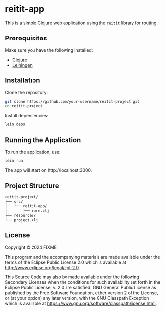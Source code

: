 # reitit-app

This is a simple Clojure web application using the `reitit` library for routing.

## Prerequisites

Make sure you have the following installed:

- [Clojure](https://clojure.org/guides/getting_started)
- [Leiningen](https://leiningen.org/)

## Installation

Clone the repository:

```bash
git clone https://github.com/your-username/reitit-project.git
cd reitit-project
```

Install dependencies:

```bash
lein deps
```

## Running the Application

To run the application, use:

```bash
lein run
```

The app will start on http://localhost:3000.

## Project Structure

```bash
reitit-project/
├── src/
│   └── reitit-app/
│       ├── core.clj        
├── resources/
└── project.clj             
```

## License

Copyright © 2024 FIXME

This program and the accompanying materials are made available under the terms of the Eclipse Public License 2.0 which is available at http://www.eclipse.org/legal/epl-2.0.

This Source Code may also be made available under the following Secondary Licenses when the conditions for such availability set forth in the Eclipse Public License, v. 2.0 are satisfied: GNU General Public License as published by the Free Software Foundation, either version 2 of the License, or (at your option) any later version, with the GNU Classpath Exception which is available at https://www.gnu.org/software/classpath/license.html.
